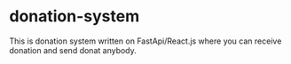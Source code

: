 # donation-system
This is donation system written on FastApi/React.js where you can receive donation and send donat anybody.
